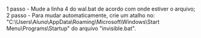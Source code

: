 1 passo - Mude a linha 4 do wal.bat de acordo com onde estiver o arquivo;  
2 passo - Para mudar automaticamente, crie um atalho no: "C:\Users\Aluno\AppData\Roaming\Microsoft\Windows\Start Menu\Programs\Startup" do arquivo "invisible.bat".
